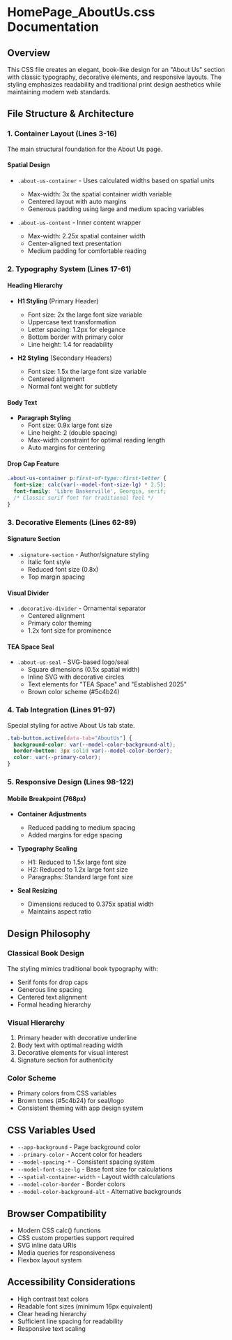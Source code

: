 # HomePage_AboutUs.css Documentation

## Overview
This CSS file creates an elegant, book-like design for an "About Us" section with classic typography, decorative elements, and responsive layouts. The styling emphasizes readability and traditional print design aesthetics while maintaining modern web standards.

## File Structure & Architecture

### 1. **Container Layout** (Lines 3-16)
The main structural foundation for the About Us page.

#### Spatial Design
- `.about-us-container` - Uses calculated widths based on spatial units
  - Max-width: 3x the spatial container width variable
  - Centered layout with auto margins
  - Generous padding using large and medium spacing variables

- `.about-us-content` - Inner content wrapper
  - Max-width: 2.25x spatial container width
  - Center-aligned text presentation
  - Medium padding for comfortable reading

### 2. **Typography System** (Lines 17-61)

#### Heading Hierarchy
- **H1 Styling** (Primary Header)
  - Font size: 2x the large font size variable
  - Uppercase text transformation
  - Letter spacing: 1.2px for elegance
  - Bottom border with primary color
  - Line height: 1.4 for readability

- **H2 Styling** (Secondary Headers)
  - Font size: 1.5x the large font size variable
  - Centered alignment
  - Normal font weight for subtlety

#### Body Text
- **Paragraph Styling**
  - Font size: 0.9x large font size
  - Line height: 2 (double spacing)
  - Max-width constraint for optimal reading length
  - Auto margins for centering

#### Drop Cap Feature
```css
.about-us-container p:first-of-type::first-letter {
  font-size: calc(var(--model-font-size-lg) * 2.5);
  font-family: 'Libre Baskerville', Georgia, serif;
  /* Classic serif font for traditional feel */
}
```

### 3. **Decorative Elements** (Lines 62-89)

#### Signature Section
- `.signature-section` - Author/signature styling
  - Italic font style
  - Reduced font size (0.8x)
  - Top margin spacing

#### Visual Divider
- `.decorative-divider` - Ornamental separator
  - Centered alignment
  - Primary color theming
  - 1.2x font size for prominence

#### TEA Space Seal
- `.about-us-seal` - SVG-based logo/seal
  - Square dimensions (0.5x spatial width)
  - Inline SVG with decorative circles
  - Text elements for "TEA Space" and "Established 2025"
  - Brown color scheme (#5c4b24)

### 4. **Tab Integration** (Lines 91-97)
Special styling for active About Us tab state.

```css
.tab-button.active[data-tab="AboutUs"] {
  background-color: var(--model-color-background-alt);
  border-bottom: 3px solid var(--model-color-border);
  color: var(--primary-color);
}
```

### 5. **Responsive Design** (Lines 98-122)

#### Mobile Breakpoint (768px)
- **Container Adjustments**
  - Reduced padding to medium spacing
  - Added margins for edge spacing
  
- **Typography Scaling**
  - H1: Reduced to 1.5x large font size
  - H2: Reduced to 1.2x large font size
  - Paragraphs: Standard large font size
  
- **Seal Resizing**
  - Dimensions reduced to 0.375x spatial width
  - Maintains aspect ratio

## Design Philosophy

### Classical Book Design
The styling mimics traditional book typography with:
- Serif fonts for drop caps
- Generous line spacing
- Centered text alignment
- Formal heading hierarchy

### Visual Hierarchy
1. Primary header with decorative underline
2. Body text with optimal reading width
3. Decorative elements for visual interest
4. Signature section for authenticity

### Color Scheme
- Primary colors from CSS variables
- Brown tones (#5c4b24) for seal/logo
- Consistent theming with app design system

## CSS Variables Used
- `--app-background` - Page background color
- `--primary-color` - Accent color for headers
- `--model-spacing-*` - Consistent spacing system
- `--model-font-size-lg` - Base font size for calculations
- `--spatial-container-width` - Layout width calculations
- `--model-color-border` - Border colors
- `--model-color-background-alt` - Alternative backgrounds

## Browser Compatibility
- Modern CSS calc() functions
- CSS custom properties support required
- SVG inline data URIs
- Media queries for responsiveness
- Flexbox layout system

## Accessibility Considerations
- High contrast text colors
- Readable font sizes (minimum 16px equivalent)
- Clear heading hierarchy
- Sufficient line spacing for readability
- Responsive text scaling